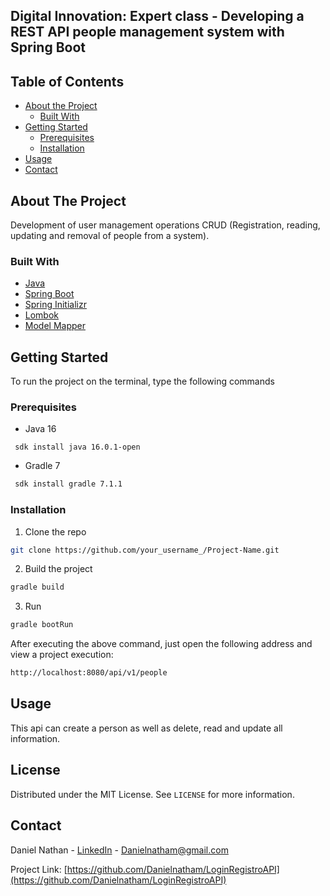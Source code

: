 
<h2>Digital Innovation: Expert class - Developing a REST API people management system with Spring Boot</h2>

<!-- TABLE OF CONTENTS -->
## Table of Contents

* [About the Project](#about-the-project)
    * [Built With](#built-with)
* [Getting Started](#getting-started)
    * [Prerequisites](#prerequisites)
    * [Installation](#installation)
* [Usage](#usage)
* [Contact](#contact)




<!-- ABOUT THE PROJECT -->
## About The Project

Development of user management operations CRUD (Registration, reading, updating and removal of people from a system).

### Built With
* [Java](https://www.java.com/)
* [Spring Boot](https://spring.io/)
* [Spring Initializr](https://start.spring.io/)
* [Lombok](https://projectlombok.org/)
* [Model Mapper](http://modelmapper.org/)



<!-- GETTING STARTED -->
## Getting Started

To run the project on the terminal, type the following commands

### Prerequisites

* Java 16
```
 sdk install java 16.0.1-open
```

* Gradle 7
```sh
 sdk install gradle 7.1.1
```

### Installation

1. Clone the repo
```sh
git clone https://github.com/your_username_/Project-Name.git
```
2. Build the project
```sh
gradle build
```
3. Run
```sh
gradle bootRun
```
After executing the above command, just open the following address and view a project execution:
```sh
http://localhost:8080/api/v1/people  
```



<!-- USAGE EXAMPLES -->
## Usage

This api can create a person as well as delete, read and update all information.

<!-- LICENSE -->
## License

Distributed under the MIT License. See `LICENSE` for more information.



<!-- CONTACT -->
## Contact

Daniel Nathan - [LinkedIn](https://www.linkedin.com/in/daniel-nathan-reis/) - Danielnatham@gmail.com

Project Link: [https://github.com/Danielnatham/LoginRegistroAPI](https://github.com/Danielnatham/LoginRegistroAPI)




